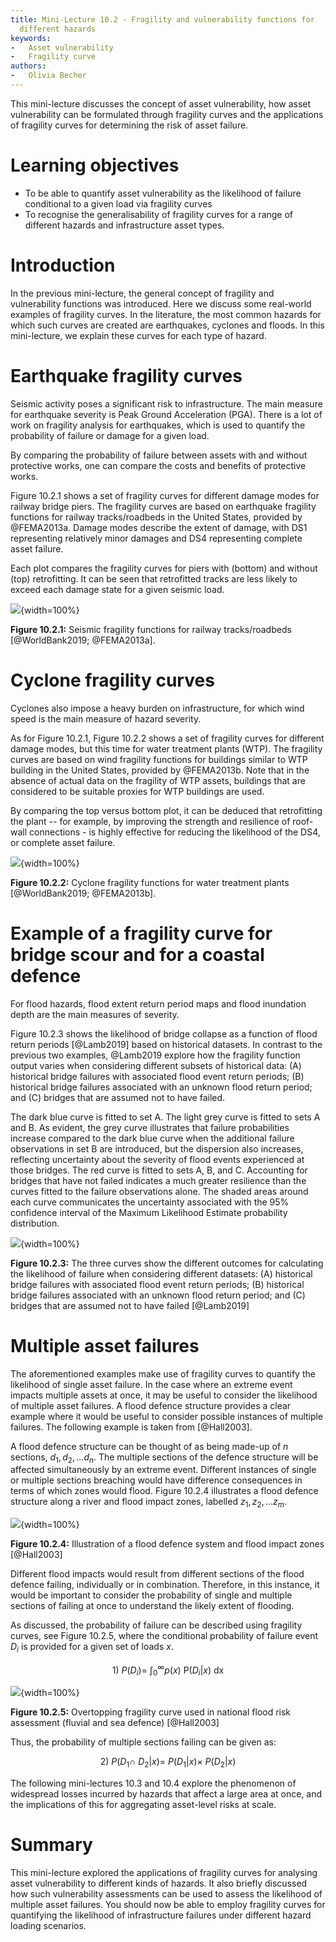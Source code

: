 ```yaml
---
title: Mini-Lecture 10.2 - Fragility and vulnerability functions for
  different hazards
keywords:
-   Asset vulnerability
-   Fragility curve
authors:
-   Olivia Becher
---
```


This mini-lecture discusses the concept of asset vulnerability, how
asset vulnerability can be formulated through fragility curves and the
applications of fragility curves for determining the risk of asset
failure.

# Learning objectives

-   To be able to quantify asset vulnerability as the likelihood of
    failure conditional to a given load via fragility curves
-   To recognise the generalisability of fragility curves for a range of
    different hazards and infrastructure asset types.



# Introduction

In the previous mini-lecture, the general concept of fragility and
vulnerability functions was introduced. Here we discuss some real-world
examples of fragility curves. In the literature, the most common hazards
for which such curves are created are earthquakes, cyclones and floods.
In this mini-lecture, we explain these curves for each type of hazard.

# Earthquake fragility curves

Seismic activity poses a significant risk to infrastructure. The main
measure for earthquake severity is Peak Ground Acceleration (PGA). There
is a lot of work on fragility analysis for earthquakes, which is used to
quantify the probability of failure or damage for a given load.

By comparing the probability of failure between assets with and without
protective works, one can compare the costs and benefits of protective
works.

Figure 10.2.1 shows a set of fragility curves for different damage modes
for railway bridge piers. The fragility curves are based on earthquake
fragility functions for railway tracks/roadbeds in the United States,
provided by @FEMA2013a. Damage modes describe the extent of damage,
with DS1 representing relatively minor damages and DS4 representing
complete asset failure.

Each plot compares the fragility curves for piers with (bottom) and
without (top) retrofitting. It can be seen that retrofitted tracks are
less likely to exceed each damage state for a given seismic load.

![](assets/Figure_10.2.1.png){width=100%}

**Figure 10.2.1:** Seismic fragility functions for railway
tracks/roadbeds [@WorldBank2019; @FEMA2013a].

# Cyclone fragility curves

Cyclones also impose a heavy burden on infrastructure, for which wind
speed is the main measure of hazard severity.

As for Figure 10.2.1, Figure 10.2.2 shows a set of fragility curves for
different damage modes, but this time for water treatment plants (WTP).
The fragility curves are based on wind fragility functions for buildings
similar to WTP building in the United States, provided by @FEMA2013b.
Note that in the absence of actual data on the fragility of WTP assets,
buildings that are considered to be suitable proxies for WTP buildings
are used.

By comparing the top versus bottom plot, it can be deduced that
retrofitting the plant -- for example, by improving the strength and
resilience of roof-wall connections - is highly effective for reducing
the likelihood of the DS4, or complete asset failure.

![](assets/Figure_10.2.2.png){width=100%}

**Figure 10.2.2:** Cyclone fragility functions for water treatment
plants [@WorldBank2019; @FEMA2013b].

# Example of a fragility curve for bridge scour and for a coastal defence

For flood hazards, flood extent return period maps and flood inundation
depth are the main measures of severity.

Figure 10.2.3 shows the likelihood of bridge collapse as a function of
flood return periods [@Lamb2019] based on historical datasets. In
contrast to the previous two examples, @Lamb2019 explore how the
fragility function output varies when considering different subsets of
historical data: (A) historical bridge failures with associated flood
event return periods; (B) historical bridge failures associated with an
unknown flood return period; and (C) bridges that are assumed not to
have failed.

The dark blue curve is fitted to set A. The light grey curve is fitted
to sets A and B. As evident, the grey curve illustrates that failure
probabilities increase compared to the dark blue curve when the
additional failure observations in set B are introduced, but the
dispersion also increases, reflecting uncertainty about the severity of
flood events experienced at those bridges. The red curve is fitted to
sets A, B, and C. Accounting for bridges that have not failed indicates
a much greater resilience than the curves fitted to the failure
observations alone. The shaded areas around each curve communicates the
uncertainty associated with the 95% confidence interval of the Maximum
Likelihood Estimate probability distribution.

![](assets/Figure_10.2.3.jpg){width=100%}

**Figure 10.2.3:** The three curves show the different outcomes for
calculating the likelihood of failure when considering different
datasets: (A) historical bridge failures with associated flood event
return periods; (B) historical bridge failures associated with an
unknown flood return period; and (C) bridges that are assumed not to
have failed [@Lamb2019]

# Multiple asset failures

The aforementioned examples make use of fragility curves to quantify the
likelihood of single asset failure. In the case where an extreme event
impacts multiple assets at once, it may be useful to consider the
likelihood of multiple asset failures. A flood defence structure
provides a clear example where it would be useful to consider possible
instances of multiple failures. The following example is taken from
[@Hall2003].

A flood defence structure can be thought of as being made-up of $n$
sections, $d_{1},d_{2},\ldots d_{n}$. The multiple sections of the
defence structure will be affected simultaneously by an extreme event.
Different instances of single or multiple sections breaching would have
difference consequences in terms of which zones would flood. Figure
10.2.4 illustrates a flood defence structure along a river and flood
impact zones, labelled $z_{1},z_{2},\ldots z_{m}$.

![](assets/Figure_10.2.4.png){width=100%}

**Figure 10.2.4:** Illustration of a flood defence system and flood
impact zones [@Hall2003]

Different flood impacts would result from different sections of the
flood defence failing, individually or in combination. Therefore, in
this instance, it would be important to consider the probability of
single and multiple sections of failing at once to understand the likely
extent of flooding.

As discussed, the probability of failure can be described using
fragility curves, see Figure 10.2.5, where the conditional probability
of failure event $D_{i}$ is provided for a given set of loads $x$.

$$1)\ P\left( D_{i} \right) = \ \int_{0}^{\infty}{p\left( x \right)\text{\ P}\left( D_{i} \middle| x \right)\text{\ dx}}$$

![](assets/Figure_10.2.5.png){width=100%}

**Figure 10.2.5:** Overtopping fragility curve used in national flood
risk assessment (fluvial and sea defence) [@Hall2003]

Thus, the probability of multiple sections failing can be given as:

$$2)\ P\left( D_{1} \cap \ D_{2}|x \right) = \ P\left( D_{1} \middle| x \right) \times \ P\left( D_{2} \middle| x \right)$$

The following mini-lectures 10.3 and 10.4 explore the phenomenon of
widespread losses incurred by hazards that affect a large area at once,
and the implications of this for aggregating asset-level risks at scale.

# Summary

This mini-lecture explored the applications of fragility curves for
analysing asset vulnerability to different kinds of hazards. It also
briefly discussed how such vulnerability assessments can be used to
assess the likelihood of multiple asset failures. You should now be able
to employ fragility curves for quantifying the likelihood of
infrastructure failures under different hazard loading scenarios.
